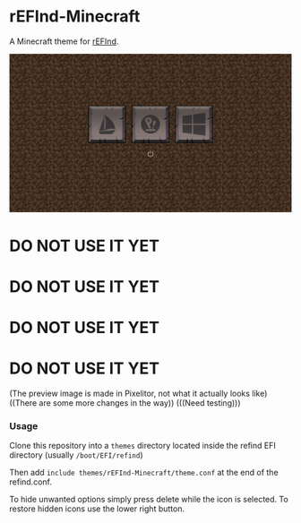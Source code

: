 # rEFInd-Minecraft

A Minecraft theme for [rEFInd](https://rodsbooks.com/refind/).

![Preview](preview.jpg)

# DO NOT USE IT YET
# DO NOT USE IT YET
# DO NOT USE IT YET
# DO NOT USE IT YET

(The preview image is made in Pixelitor, not what it actually looks like)
((There are some more changes in the way))
(((Need testing)))

### Usage

Clone this repository into a `themes` directory located inside the refind EFI directory
(usually `/boot/EFI/refind`)

Then add `include themes/rEFInd-Minecraft/theme.conf` at the end of the refind.conf.

To hide unwanted options simply press delete while the icon is selected.
To restore hidden icons use the lower right button.
